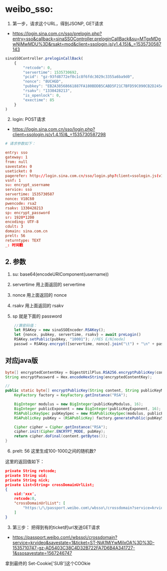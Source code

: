 # weibo_sso:
1. 第一步，请求这个URL，得到JSONP, GET请求
+ https://login.sina.com.cn/sso/prelogin.php?entry=sso&callback=sinaSSOController.preloginCallBack&su=MTgxMDgwNjMwMDU%3D&rsakt=mod&client=ssologin.js(v1.4.15)&_=1535730587143

```js
sinaSSOController.preloginCallBack(
    {
        "retcode": 0,
        "servertime": 1535730692,
        "pcid": "gz-93fd8772ef0c1c8f6fdc3029c3355a6ba9d0",
        "nonce": "8UCHGD",
        "pubkey": "EB2A38568661887FA180BDDB5CABD5F21C7BFD59C090CB2D245A87AC253062882729293E5506350508E7F9AA3BB77F4333231490F915F6D63C55FE2F08A49B353F444AD3993CACC02DB784ABBB8E42A9B1BBFFFB38BE18D78E87A0E41B9B8F73A928EE0CCEE1F6739884B9777E4FE9E88A1BBE495927AC4A799B3181D6442443",
        "rsakv": "1330428213",
        "is_openlock": 0,
        "exectime": 85
    }
)
```

2. login: POST请求
+ https://login.sina.com.cn/sso/login.php?client=ssologin.js(v1.4.15)&_=1535730587298
```conf
# 请求参数如下：

entry: sso
gateway: 1
from: null
savestate: 0
useticket: 0
pagerefer: http://login.sina.com.cn/sso/login.php?client=ssologin.js(v1.4.18)
vsnf: 1
su: encrypt_username
service: sso
servertime: 1535730587
nonce: V18C60
pwencode: rsa2
rsakv: 1330428213
sp: encrypt_password
sr: 1920*1200
encoding: UTF-8
cdult: 3
domain: sina.com.cn
prelt: 56
returntype: TEXT
_: 时间戳
```

## 2. 参数
1. su:
base64(encodeURIComponent(username))

2. servertime
用上面返回的 servertime

3. nonce
用上面返回的 nonce

4. rsakv
用上面返回的 rsakv

5. sp 就是下面的 password
```js
    //算密码值：
	let RSAKey = new sinaSSOEncoder.RSAKey();
	let {nonce, pubkey, servertime, rsakv} = await preLogin()
	RSAKey.setPublic(pubkey, "10001"); //RES E/N[mode]
    passwd = RSAKey.encrypt([servertime, nonce].join("\t") + "\n" + password)
```

## 对应java版
```java
byte[] encryptedContentKey = DigestUtilPlus.RSA256.encryptPublicKey(content, weiBoPreLogin.getPubkey(), "10001");
String encryptPassword = Hex.encodeHexString(encryptedContentKey);

//
public static byte[] encryptPublicKey(String content, String publicKeyModulus, String publicKeyExponent) throws Exception {
    KeyFactory factory = KeyFactory.getInstance("RSA");

    BigInteger modulus = new BigInteger(publicKeyModulus, 16);
    BigInteger publicExponent = new BigInteger(publicKeyExponent, 16);
    RSAPublicKeySpec pubKeySpec = new RSAPublicKeySpec(modulus, publicExponent);
    RSAPublicKey pubKey = (RSAPublicKey) factory.generatePublic(pubKeySpec);

    Cipher cipher = Cipher.getInstance("RSA");
    cipher.init(Cipher.ENCRYPT_MODE, pubKey);
    return cipher.doFinal(content.getBytes());
}
```

6. prelt: 56
这里生成100-1000之间的随机数?

这里的返回值如下：
```json
private String retcode;
private String uid;
private String nick;
private List<String> crossDomainUrlList;
{
    uid:'xxx',
    retcode:0,
    "crossDomainUrlList": [
        "https:\/\/passport.weibo.com\/wbsso\/crossdomain?service=krvideo&savestate=1&ticket=ST-NjA1MjYwMjIxOA%3D%3D-1535710747-gz-AD5403C38C4D32B722FA7D6B4A341727-1&ssosavestate=1567246747",
    ]
}
```

3. 第三步：
把得到有的ticket的url发送GET请求
+ https://passport.weibo.com\/wbsso\/crossdomain?service=krvideo&savestate=1&ticket=ST-NjA1MjYwMjIxOA%3D%3D-1535710747-gz-AD5403C38C4D32B722FA7D6B4A341727-1&ssosavestate=1567246747

拿到最终的 Set-Cookie['SUB']这个COOkie






